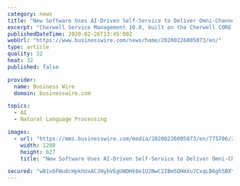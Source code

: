 ```yaml
---
category: news
title: "New Software Uses AI-Driven Self-Service to Deliver Omni-Channel Employee Experience"
excerpt: "Cherwell Service Management 10.0, built on the Cherwell CORE platform, expands engagement channels, introduces new models of collaboration, and leverages ground-breaking machine learning and natural language processing technology COLORADO SPRINGS, Colo.--(BUSINESS WIRE)--Cherwell Software, a global leader in service management solutions ..."
publishedDateTime: 2020-02-26T13:45:00Z
webUrl: "https://www.businesswire.com/news/home/20200226005073/en/"
type: article
quality: 32
heat: 32
published: false

provider:
  name: Business Wire
  domain: businesswire.com

topics:
  - AI
  - Natural Language Processing

images:
  - url: "https://mms.businesswire.com/media/20200226005073/en/775706/23/Cherwell_10.0_Portal.jpg"
    width: 1200
    height: 627
    title: "New Software Uses AI-Driven Self-Service to Deliver Omni-Channel Employee Experience"

secured: "wB1x6FWu0cHpkhUxACJHybVEgUWDHk8e1U2NwC2IBm5QHmXu7CxqLB6gh5BXYMYvcBPuGmhHufhfWOeU2VHZoM6CCFdt6vAyzvIHS5wEh/D72dJSLm2AUea3f1GRViKniClRceIGDEw+tT6Xaul1BlaqNLXcup2zU/ivzAgLHQq0tm9IUd5ua7yiMil7xzppn4Kz8qk8W8L0lb2a6+RfZpxH8Ej2m1GeIm6RNigSLD0Xx8ZUrQeBZnqxQCGzXnVarBdibx4ht2nvn1gDc00vIxsPfdldl8y2v0eVVe+rsQnkxag0CWJ46XdaQdULKCuEC47xBirXziddNjsyJbdP9VrEHhoomtOfm/KGWEhVfAzGzQaB5PLkQHrxVZhEVRTszLQNig3Rla9iWFJV4++AOp/cuTmEFQsqPUsiMIGrmgleGUWPAr0MJiO4A24qd0OvGyciF7XyrWbJzS57FBko6PB+pJx/tY5itU/K76a4V9g=;A8uXYbLf7bJVpDLau5yXJA=="
---
```


